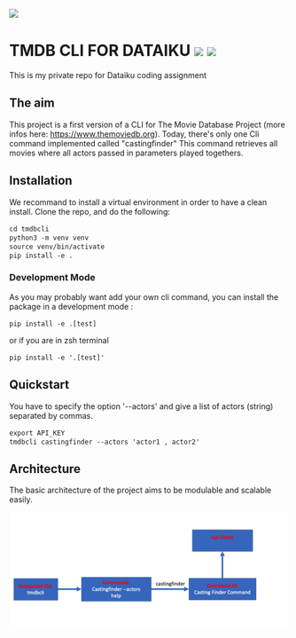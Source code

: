 ![](https://www.themoviedb.org/assets/2/v4/logos/v2/blue_short-8e7b30f73a4020692ccca9c88bafe5dcb6f8a62a4c6bc55cd9ba82bb2cd95f6c.svg)
# TMDB CLI FOR DATAIKU ![](https://img.shields.io/badge/python-%3E%3D3.7-green) ![](https://img.shields.io/badge/status-beta-orange)

This is my private repo for Dataiku coding assignment

## The aim

This project is a first version of a CLI for The Movie Database Project (more infos here: https://www.themoviedb.org).
Today, there's only one Cli command implemented called "castingfinder"
This command retrieves all movies where all actors passed in parameters played togethers.

## Installation

We recommand to install a virtual environment in order to have a clean install.
Clone the repo, and do the following: 
```
cd tmdbcli
python3 -m venv venv
source venv/bin/activate
pip install -e . 
```
### Development Mode

As you may probably want add your own cli command, you can install the package in a development mode :

```
pip install -e .[test]
```
or if you are in zsh terminal
```
pip install -e '.[test]'
```

## Quickstart
You have to specify the option '--actors' and give a list of actors (string) separated by commas.

```
export API_KEY
tmdbcli castingfinder --actors 'actor1 , actor2'
```

## Architecture

The basic architecture of the project aims to be modulable and scalable easily.

![tmdbcli architecture](https://github.com/j0hanj0han/tmdbcli/blob/main/documentation/architecture_tmdb_cli.png?raw=true)
